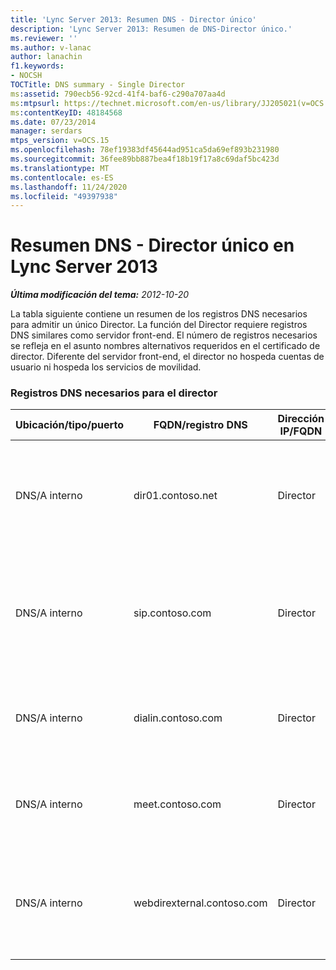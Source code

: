 ```yaml
---
title: 'Lync Server 2013: Resumen DNS - Director único'
description: 'Lync Server 2013: Resumen de DNS-Director único.'
ms.reviewer: ''
ms.author: v-lanac
author: lanachin
f1.keywords:
- NOCSH
TOCTitle: DNS summary - Single Director
ms:assetid: 790ecb56-92cd-41f4-baf6-c290a707aa4d
ms:mtpsurl: https://technet.microsoft.com/en-us/library/JJ205021(v=OCS.15)
ms:contentKeyID: 48184568
ms.date: 07/23/2014
manager: serdars
mtps_version: v=OCS.15
ms.openlocfilehash: 78ef19383df45644ad951ca5da69ef893b231980
ms.sourcegitcommit: 36fee89bb887bea4f18b19f17a8c69daf5bc423d
ms.translationtype: MT
ms.contentlocale: es-ES
ms.lasthandoff: 11/24/2020
ms.locfileid: "49397938"
---
```

# <a name="dns-summary---single-director-in-lync-server-2013"></a>Resumen DNS - Director único en Lync Server 2013

<div data-xmlns="http://www.w3.org/1999/xhtml">

<div class="topic" data-xmlns="http://www.w3.org/1999/xhtml" data-msxsl="urn:schemas-microsoft-com:xslt" data-cs="https://msdn.microsoft.com/">

<div data-asp="https://msdn2.microsoft.com/asp">



</div>

<div id="mainSection">

<div id="mainBody">

<span> </span>

_**Última modificación del tema:** 2012-10-20_

La tabla siguiente contiene un resumen de los registros DNS necesarios para admitir un único Director. La función del Director requiere registros DNS similares como servidor front-end. El número de registros necesarios se refleja en el asunto nombres alternativos requeridos en el certificado de director. Diferente del servidor front-end, el director no hospeda cuentas de usuario ni hospeda los servicios de movilidad.

### <a name="dns-records-required-for-the-director"></a>Registros DNS necesarios para el director

<table>
<colgroup>
<col style="width: 25%" />
<col style="width: 25%" />
<col style="width: 25%" />
<col style="width: 25%" />
</colgroup>
<thead>
<tr class="header">
<th>Ubicación/tipo/puerto</th>
<th>FQDN/registro DNS</th>
<th>Dirección IP/FQDN</th>
<th>Se asigna a/comentarios</th>
</tr>
</thead>
<tbody>
<tr class="odd">
<td><p>DNS/A interno</p></td>
<td><p>dir01.contoso.net</p></td>
<td><p>Director</p></td>
<td><p>Registro de host de Director usado para la replicación y el servidor a servidor</p></td>
</tr>
<tr class="even">
<td><p>DNS/A interno</p></td>
<td><p>sip.contoso.com</p></td>
<td><p>Director</p></td>
<td><p>Protocolo de inicio de sesión (SIP) entrante de la interfaz de borde interno del servidor perimetral</p></td>
</tr>
<tr class="odd">
<td><p>DNS/A interno</p></td>
<td><p>dialin.contoso.com</p></td>
<td><p>Director</p></td>
<td><p>Servicios Web de marcado publicados desde proxy inverso</p></td>
</tr>
<tr class="even">
<td><p>DNS/A interno</p></td>
<td><p>meet.contoso.com</p></td>
<td><p>Director</p></td>
<td><p>Se han publicado los servicios web desde un proxy inverso</p></td>
</tr>
<tr class="odd">
<td><p>DNS/A interno</p></td>
<td><p>webdirexternal.contoso.com</p></td>
<td><p>Director</p></td>
<td><p>Publicado y definido por el vale Web de proxy inverso servicios web externos para el director</p></td>
</tr>
</tbody>
</table>


</div>

<span> </span>

</div>

</div>

</div>

